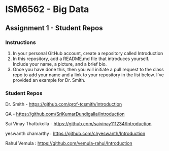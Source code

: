 # ISM6562 - Big Data

## Assignment 1 - Student Repos

### Instructions

1. In your personal GitHub account, create a repository called Introduction
2. In this repository, add a README.md file that introduces yourself. Include your name, a picture, and a brief bio.
3. Once you have done this, then you will initiate a pull request to the class repo to add your name and a link to your repository in the list below. I've provided an example for Dr. Smith. 


### Student Repos

Dr. Smith - https://github.com/prof-tcsmith/Introduction

GA - https://github.com/SriKumarDundigalla/Introduction

Sai Vinay Thattukolla - https://github.com/saivinay111234/Introduction

yeswanth chamarthy : https://github.com/chyeswanth/Introduction

Rahul Vemula : https://github.com/vemula-rahul/Introduction
